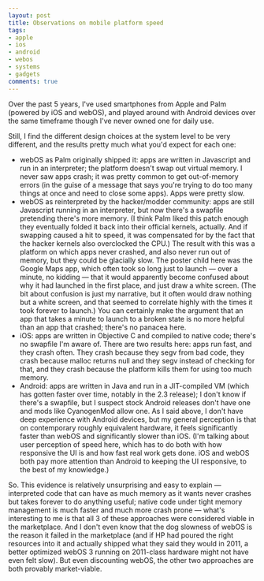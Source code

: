 ```yaml
---
layout: post
title: Observations on mobile platform speed
tags:
- apple
- ios
- android
- webos
- systems
- gadgets
comments: true
---
```

Over the past 5 years, I've used smartphones from Apple and Palm (powered by
iOS and webOS), and played around with Android devices over the same timeframe
though I've never owned one for daily use.

Still, I find the different design choices at the system level to be very
different, and the results pretty much what you'd expect for each one:

  * webOS as Palm originally shipped it: apps are written in Javascript and run in an interpreter; the platform doesn't swap out virtual memory. I never saw apps crash; it was pretty common to get out-of-memory errors (in the guise of a message that says you're trying to do too many things at once and need to close some apps). Apps were pretty slow.
  * webOS as reinterpreted by the hacker/modder community: apps are still Javascript running in an interpreter, but now there's a swapfile pretending there's more memory. (I think Palm liked this patch enough they eventually folded it back into their official kernels, actually. And if swapping caused a hit to speed, it was compensated for by the fact that the hacker kernels also overclocked the CPU.) The result with this was a platform on which apps never crashed, and also never run out of memory, but they could be glacially slow. The poster child here was the Google Maps app, which often took so long just to launch — over a minute, no kidding — that it would apparently become confused about why it had launched in the first place, and just draw a white screen. (The bit about confusion is just my narrative, but it often would draw nothing but a white screen, and that seemed to correlate highly with the times it took forever to launch.) You can certainly make the argument that an app that takes a minute to launch to a broken state is no more helpful than an app that crashed; there's no panacea here.
  * iOS: apps are written in Objective C and compiled to native code; there's no swapfile I'm aware of. There are two results here: apps run fast, and they crash often. They crash because they segv from bad code, they crash because malloc returns null and they segv instead of checking for that, and they crash because the platform kills them for using too much memory.
  * Android: apps are written in Java and run in a JIT-compiled VM (which has gotten faster over time, notably in the 2.3 release); I don't know if there's a swapfile, but I suspect stock Android releases don't have one and mods like CyanogenMod allow one. As I said above, I don't have deep experience with Android devices, but my general perception is that on contemporary roughly equivalent hardware, it feels significantly faster than webOS and significantly slower than iOS. (I'm talking about user perception of speed here, which has to do both with how responsive the UI is and how fast real work gets done. iOS and webOS both pay more attention than Android to keeping the UI responsive, to the best of my knowledge.)

So. This evidence is relatively unsurprising and easy to explain — interpreted
code that can have as much memory as it wants never crashes but takes forever
to do anything useful; native code under tight memory management is much
faster and much more crash prone — what's interesting to me is that all 3 of
these approaches were considered viable in the marketplace. And I don't even
know that the dog slowness of webOS is the reason it failed in the marketplace
(and if HP had poured the right resources into it and actually shipped what
they said they would in 2011, a better optimized webOS 3 running on 2011-class
hardware might not have even felt slow). But even discounting webOS, the other
two approaches are both provably market-viable.


